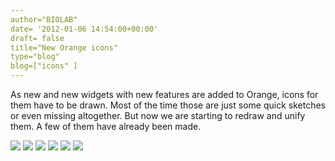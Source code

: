 ```yaml
---
author="BIOLAB"
date= '2012-01-06 14:54:00+00:00'
draft= false
title="New Orange icons"
type="blog"
blog=["icons" ]
---
```


As new and new widgets with new features are added to Orange, icons for them have to be drawn. Most of the time those are just some quick sketches or even missing altogether. But now we are starting to redraw and unify them. A few of them have already been made.

![](/images/2012/01/06/featureconstructor_60.png__60x60_q95_crop_upscale.png)
![](/images/2012/01/06/imageviewer_60.png__60x60_q95_crop_upscale.png)
![](/images/2012/01/06/paintdata_60.png__60x60_q95_crop_upscale.png)
![](/images/2012/01/06/preprocess_60.png__60x60_q95_crop_upscale.png)
![](/images/2012/01/06/pythonscript_60.png__60x60_q95_crop_upscale.png)
![](/images/2012/01/06/basicsvm_60.png__60x60_q95_crop_upscale.png)

